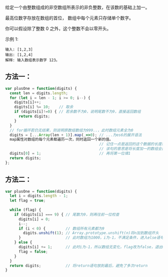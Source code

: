 给定一个由整数组成的非空数组所表示的非负整数，在该数的基础上加一。

最高位数字存放在数组的首位， 数组中每个元素只存储单个数字。

你可以假设除了整数 0 之外，这个整数不会以零开头。

示例 1:

    输入: [1,2,3]
    输出: [1,2,4]
    解释: 输入数组表示数字 123。

## 方法一：

```javascript
var plusOne = function(digits) {
  const len = digits.length;
  for (let i = len - 1; i >= 0; i--) {
    digits[i]++;
    digits[i] %= 10;    // 取余
    if (digits[i]!=0) { // 若余数不为0，说明尾数不为9，直接返回数组
      return digits;
    }
  }
  // for循环若仍无结果，则说明原数组数组为999..，此时数组元素全为0
  digits = [...Array(len + 1)].map(_=>0); // ...为es6的展开语法
  map属性对数组的每个元素都遍历一次，同时返回一个新的值。
                                          // 记住一点是返回的这个数据的长度和原始数组长度是一致的。
                                          // 该句的意思是将长度加一的数组全部填0
  digits[0] = 1;                          // 再将第一位填1
  return digits;                          
};
```

## 方法二：

```javascript
var plusOne = function(digits) {
  let i = digits.length - 1;
  let flag = true;
  
  while (flag) {
    if (digits[i] === 9) { // 尾数为9，则再往前一位检查
      digits[i] = 0;
      i--;
      if (i < 0) {         // 数组所有元素都为9
        digits.unshift(1); // Array.prototype.unshift(n)将n加到数组开头
      }                    // 此时数组为1000，i为-1，不满足条件，进入else语句
    } else {
      digits[i] += 1;      // 此时i为-1，所以数组无变化，flag改为false，退出while循环
      flag = false;
    }
  }  
  return digits;           // 将return语句放到最后，避免了多次return
}
```